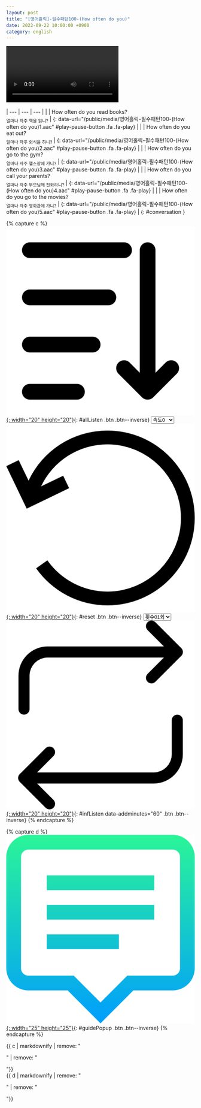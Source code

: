 ```yaml
---
layout: post
title: "[영어홀릭]-필수패턴100-(How often do you)"
date: 2022-09-22 10:00:00 +0900
category: english
---
```


<div class="video-container">
    <video id="player" class="video-js vjs-default-skin vjs-big-play-centered" data-json="/public/json/영어홀릭-필수패턴100-(How often do you).json"></video>
</div>

| --- | --- | --- |
| | How often do you read books?<br /><sub>얼마나 자주 책을 읽니?</sub> | [](#){: data-url="/public/media/영어홀릭-필수패턴100-(How often do you)1.aac" #play-pause-button .fa .fa-play} |
| | How often do you eat out?<br /><sub>얼마나 자주 외식을 하니?</sub> | [](#){: data-url="/public/media/영어홀릭-필수패턴100-(How often do you)2.aac" #play-pause-button .fa .fa-play} |
| | How often do you go to the gym?<br /><sub>얼마나 자주 헬스장에 가니?</sub> | [](#){: data-url="/public/media/영어홀릭-필수패턴100-(How often do you)3.aac" #play-pause-button .fa .fa-play} |
| | How often do you call your parents?<br /><sub>얼마나 자주 부모님께 전화하니?</sub> | [](#){: data-url="/public/media/영어홀릭-필수패턴100-(How often do you)4.aac" #play-pause-button .fa .fa-play} |
| | How often do you go to the movies?<br /><sub>얼마나 자주 영화관에 가니?</sub> | [](#){: data-url="/public/media/영어홀릭-필수패턴100-(How often do you)5.aac" #play-pause-button .fa .fa-play} |
{: #conversation }

{% capture c %}
  [![](/public/icon/sorting-order-button.png){: width="20" height="20"}](#){: #allListen .btn .btn--inverse}
  <select id="playbackspeed">
    <option value="2.0">속도+2</option>
    <option value="1.5">속도+1</option>
    <option value="1.0" selected>속도0</option>
    <option value="0.75">속도-1</option>
    <option value="0.5">속도-2</option>
  </select>
  [![](/public/icon/reset-button.png){: width="20" height="20"}](#){: #reset .btn .btn--inverse}
  <select id="ringsToPlay">
    <option value="1">횟수01회</option>
    <option value="2">횟수02회</option>
    <option value="3">횟수03회</option>
    <option value="4">횟수04회</option>
    <option value="5">횟수05회</option>
    <option value="7">횟수07회</option>
    <option value="10">횟수10회</option>
  </select>
  [![](/public/icon/repeat-button.png){: width="20" height="20"}](#){: #infListen data-addminutes="60" .btn .btn--inverse}
{% endcapture %}

{% capture d %}
[![](/public/icon/open-popup-button.png){: width="25" height="25"}](#){: #guidePopup .btn .btn--inverse}
{% endcapture %}

<div class="bottom-bar">
  <div class="bottom-bar1"></div>
  <div class="bottom-bar2">{{ c | markdownify | remove: "<p>" | remove: "</p>"}}</div>
  <div class="bottom-bar3">{{ d | markdownify | remove: "<p>" | remove: "</p>"}}</div>
</div>